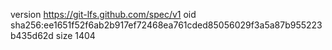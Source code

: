 version https://git-lfs.github.com/spec/v1
oid sha256:ee1651f52f6ab2b917ef72468ea761cded85056029f3a5a87b955223b435d62d
size 1404

